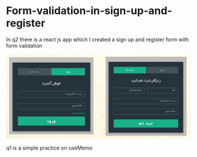 # Form-validation-in-sign-up-and-register
In q2 there is a react js app which I created a sign up and register form 
with form validation 



![](screenshots.png)

q1 is a simple practice on useMemo

